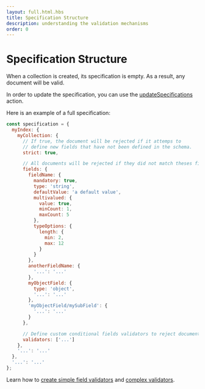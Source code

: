 ```yaml
---
layout: full.html.hbs
title: Specification Structure
description: understanding the validation mechanisms
order: 0
---
```


# Specification Structure

When a collection is created, its specification is empty. As a result, any document will be valid.

In order to update the specification, you can use the [updateSpecifications](/api/1/controller-collection/update-specifications/) action.

Here is an example of a full specification:

```js
const specification = {
  myIndex: {
    myCollection: {
      // If true, the document will be rejected if it attemps to
      // define new fields that have not been defined in the schema.
      strict: true,

      // All documents will be rejected if they did not match theses fields validators
      fields: {
        fieldName: {
          mandatory: true,
          type: 'string',
          defaultValue: 'a default value',
          multivalued: {
            value: true,
            minCount: 1,
            maxCount: 5
          },
          typeOptions: {
            length: {
              min: 2,
              max: 12
            }
          }
        },
        anotherFieldName: {
          '...': '...'
        },
        myObjectField: {
          type: 'object',
          '...': '...'
        },
        'myObjectField/mySubField': {
          '...': '...'
        }
      },

      // Define custom conditional fields validators to reject document if they meet filters
      validators: ['...']
    },
    '...': '...'
  },
  '...': '...'
};
```

Learn how to [create simple field validators](/core/1/guide/datavalidation/fields/) and [complex validators](/core/1/guide/datavalidation/validators/).
